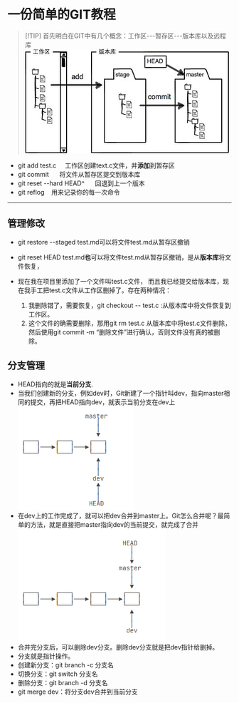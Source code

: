 # 一份简单的GIT教程

>[!TIP] 首先明白在GIT中有几个概念：工作区---暂存区---版本库以及远程库
![Alt text](image-1.png)
* git add test.c &nbsp;&nbsp;&nbsp;&nbsp;工作区创建text.c文件，并**添加**到暂存区
* git commit &nbsp;&nbsp;&nbsp;&nbsp; 将文件从暂存区提交到版本库
* git reset --hard HEAD^ &nbsp;&nbsp;&nbsp;&nbsp; 回退到上一个版本
* git reflog&nbsp;&nbsp;&nbsp;&nbsp;用来记录你的每一次命令

---
## 管理修改

* git restore --staged test.md可以将文件test.md从暂存区撤销
* git reset HEAD test.md**也**可以将文件test.md从暂存区撤销，是从**版本库**将文件恢复，
*  现在我在项目里添加了一个文件叫test.c文件，
而且我已经提交给版本库，现在我手工把test.c文件从工作区删掉了。存在两种情况：
    
    1. 我删除错了，需要恢复，git checkout -- test.c :从版本库中将文件恢复到工作区。
    2. 这个文件的确需要删除，那用git rm test.c 从版本库中将test.c文件删除，然后使用git commit -m “删除文件”进行确认，否则文件没有真的被删除。
## 分支管理
*  HEAD指向的就是**当前分支**.
*  当我们创建新的分支，例如dev时，Git新建了一个指针叫dev，指向master相同的提交，再把HEAD指向dev，就表示当前分支在dev上
![Alt text](image.png)
*  在dev上的工作完成了，就可以把dev合并到master上。Git怎么合并呢？最简单的方法，就是直接把master指向dev的当前提交，就完成了合并
![](image-2.png)
* 合并完分支后，可以删除dev分支。删除dev分支就是把dev指针给删掉。
* 分支就是指针操作。
* 创建新分支：git branch -c 分支名
* 切换分支：git switch 分支名
* 删除分支：git branch -d 分支名
* git merge dev：将分支dev合并到当前分支
